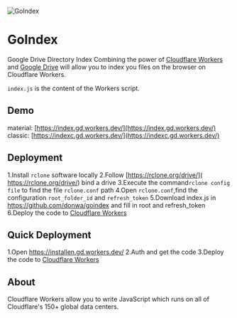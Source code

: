 ![GoIndex](https://raw.githubusercontent.com/donwa/goindex/master/themes/logo.png)

GoIndex
====
Google Drive Directory Index
Combining the power of [Cloudflare Workers](https://workers.cloudflare.com/) and [Google Drive](https://www.google.com/drive/) will allow you to index you files on the browser on Cloudflare Workers.

`index.js` is the content of the Workers script.

## Demo
material: [https://index.gd.workers.dev/](https://index.gd.workers.dev/)
classic: [https://indexc.gd.workers.dev/](https://indexc.gd.workers.dev/)

## Deployment
1.Install `rclone` software locally
2.Follow [https://rclone.org/drive/]( https://rclone.org/drive/) bind a drive
3.Execute the command`rclone config file` to find the file `rclone.conf` path
4.Open `rclone.conf`,find the configuration `root_folder_id` and `refresh_token`
5.Download index.js in https://github.com/donwa/goindex and fill in root and refresh_token
6.Deploy the code to [Cloudflare Workers](https://www.cloudflare.com/)

## Quick Deployment
1.Open https://installen.gd.workers.dev/
2.Auth and get the code
3.Deploy the code to [Cloudflare Workers](https://www.cloudflare.com/)



## About
Cloudflare Workers allow you to write JavaScript which runs on all of Cloudflare's 150+ global data centers.
